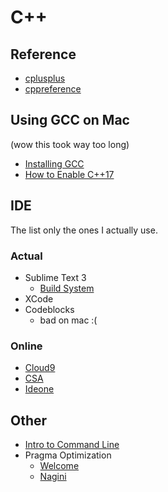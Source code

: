 # C++

## Reference
 * [cplusplus](http://www.cplusplus.com/reference/)
 * [cppreference](http://en.cppreference.com/w/)

## Using GCC on Mac 
(wow this took way too long)
  * [Installing GCC](http://www-scf.usc.edu/~csci104/20142/installation/gccmac.html)
  * [How to Enable C++17](https://stackoverflow.com/questions/39091173/how-to-enable-c17-on-mac)

## IDE

The list only the ones I actually use.

### Actual
 * Sublime Text 3
   * [Build System](https://stackoverflow.com/questions/23789410/how-to-edit-sublime-text-build-settings)
 * XCode
 * Codeblocks
   * bad on mac :(

### Online
 * [Cloud9](https://c9.io/)
 * [CSA](https://csacademy.com/workspace/)
 * [Ideone](http://ideone.com/)

## Other
 * [Intro to Command Line](http://blog.teamtreehouse.com/introduction-to-the-mac-os-x-command-line)
 * Pragma Optimization
   * [Welcome](http://codeforces.com/contest/896/problem/E)
   * [Nagini](http://codeforces.com/contest/855/problem/F)
